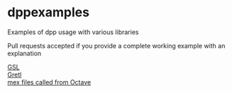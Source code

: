 # dppexamples

Examples of dpp usage with various libraries

Pull requests accepted if you provide a complete working example with an explanation

[GSL](https://github.com/bachmeil/dppexamples/tree/master/gsl)  
[Gretl](https://github.com/bachmeil/dppexamples/tree/master/gretl)  
[mex files called from Octave](https://github.com/bachmeil/dppexamples/tree/master/mex)  

